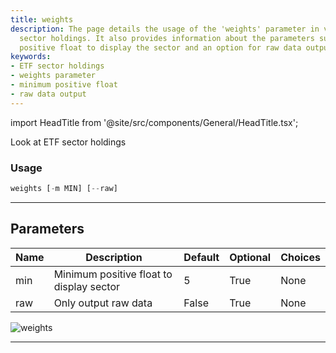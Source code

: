 ```yaml
---
title: weights
description: The page details the usage of the 'weights' parameter in viewing ETF
  sector holdings. It also provides information about the parameters such as the minimum
  positive float to display the sector and an option for raw data output.
keywords:
- ETF sector holdings
- weights parameter
- minimum positive float
- raw data output
---
```


import HeadTitle from '@site/src/components/General/HeadTitle.tsx';

<HeadTitle title="etf /weights - Reference | OpenBB Terminal Docs" />

Look at ETF sector holdings

### Usage

```python
weights [-m MIN] [--raw]
```

---

## Parameters

| Name | Description | Default | Optional | Choices |
| ---- | ----------- | ------- | -------- | ------- |
| min | Minimum positive float to display sector | 5 | True | None |
| raw | Only output raw data | False | True | None |

![weights](https://user-images.githubusercontent.com/46355364/154034921-2195b3c0-d251-4ec2-8fc0-87605115bee0.png)

---
